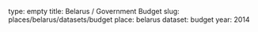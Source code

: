 type: empty
title: Belarus / Government Budget
slug: places/belarus/datasets/budget
place: belarus
dataset: budget
year: 2014
